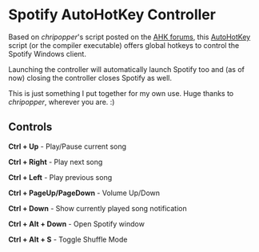 Spotify AutoHotKey Controller
=============================
Based on *chripopper*'s script posted on the [AHK forums](http://www.autohotkey.com/board/topic/35402-spotify-and-ahk/page-2), this [AutoHotKey](http://www.autohotkey.com/) script (or the compiler executable) offers global hotkeys to control the Spotify Windows client.

Launching the controller will automatically launch Spotify too
and (as of now) closing the controller closes Spotify as well.

This is just something I put together for my own use.
Huge thanks to *chripopper*, wherever you are. :)

Controls
--------
**Ctrl + Up** - Play/Pause current song

**Ctrl + Right** - Play next song

**Ctrl + Left** - Play previous song

**Ctrl + PageUp/PageDown** - Volume Up/Down

**Ctrl + Down** - Show currently played song notification

**Ctrl + Alt + Down** - Open Spotify window

**Ctrl + Alt + S** - Toggle Shuffle Mode
